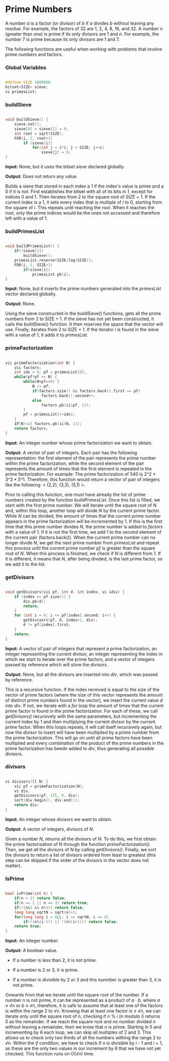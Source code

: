 # Prime Numbers

A number _a_ is a factor (or divisor) of _b_ if _a_ divides _b_ without leaving any residue. For example, the factors of 32 are 1, 2, 4, 8, 16, and 32. A number _n_ (greater than one) is prime if its only divisors are 1 and _n_. For example, the number 7 is prime because its only divisors are 1 and 7.

The following functions are useful when working with problems that involve prime numbers and factors.

### Global Variables

```cpp

#define SIZE 1000000
bitset<SIZE> sieve;
vi primesList;
```

### buildSieve

```cpp

void buildSieve() {
	sieve.set();
	sieve[0] = sieve[1] = 0;
	int root = sqrt(SIZE);
	FOR(i, 2, root+1)
		if (sieve[i])
			for(int j = i*i; j < SIZE; j+=i)
				sieve[j] = 0;
}
```
**Input:** None, but it uses the bitset _sieve_ declared globally.

**Output:** Does not return any value.

Builds a sieve that stored in each index a 1 if the index's value is prime and a 0 if it is not. First establishes the bitset with all of its bits in 1, except for indices 0 and 1. Then iterates from 2 to the square root of _SIZE_ + 1. If the current index is a 1, it sets every index that is multiple of _i_ to 0, starting from the square of _i_. This repeats until reaching the root. When it reaches the root, only the prime indices would be the ones not accessed and therefore left with a value of 1.


### buildPrimesList

```cpp

void buildPrimesList() {
	if(!sieve[2])
		buildSieve();
	primesList.reserve(SIZE/log(SIZE));
	FOR(i, 2, SIZE+1)
		if(sieve[i])
			primesList.pb(i);
}
```
**Input:** None, but it inserts the prime numbers generated into the _primesList_ vector declared globally.

**Output:** None.

Using the sieve constructed in the buildSieve() functions, gets all the prime numbers from 2 to SIZE + 1. If the sieve has not yet been constructed, it calls the buildSieve() function. It then reserves the space that the vector will use. Finally, iterates from 2 to SIZE + 1. If the iterator _i_ is found in the sieve with a value of 1, it adds it to _primesList_.


### primeFactorization

```cpp

vii primeFactorization(int N) {
	vii factors;
	int idx = 0, pf = primesList[0];
	while(pf*pf <= N) {
		while(N%pf==0) {
			N /= pf;
			if(factors.size() && factors.back().first == pf)
				factors.back().second++;
			else
				factors.pb(ii(pf, 1));
		}
		pf = primesList[++idx];
 	}
	if(N!=1) factors.pb(ii(N, 1));
	return factors;
}
```
**Input:** An integer number whose prime factorization we want to obtain.

**Output:** A vector of pair of integers. Each pair has the following representation: the first element of the pair represents the prime number within the prime factorization, while the second element of the pair represents the amount of times that the first element is repeated in the prime factorization. For example: The prime factorization of 540 is 2^2 * 3^3 * 5^1. Therefore, this function would return a vector of pair of integers like the following: < (2,2), (3,3), (5,1) >.

Prior to calling this function, one must have already the list of prime numbers created by the function _buildPrimesList_. Once this list is filled, we start with the first prime number. We will iterate until the square root of N and, within this loop, another loop will divide _N_ by the current prime factor. While _N_ can be divided, the amount of times that the current prime number appears in the prime factorization will be incremented by 1. If this is the first time that this prime number divides _N_, the prime number is added to _factors_ with a value of 1. If it is not the first time, we add 1 to the second element of the current pair (factors.back()). When the current prime number can no longer divide _N_, we get the next prime number from _primesList_ and repeat this process until the current prime number _pf_ is greater than the square root of _N_. When this process is finished, we check if _N_ is different from 1. If it is different, it means that _N_, after being divided, is the last prime factor, so we add it to the list.


### getDivisors

```cpp

void getDivisors(vii pf, int d, int index, vi &div) {
	if (index == pf.size()) {
		div.pb(d);
		return;
	}
	for (int i = 0; i <= pf[index].second; i++) {
		getDivisors(pf, d, index+1, div);
		d *= pf[index].first;
	}
	return;
}
```
**Input:** A vector of pair of integers that represent a prime factorization, an integer representing the current divisor, an integer representing the index in which we start to iterate over the prime factors, and a vector of integers passed by reference which will store the divisors.

**Output:** None, but all the divisors are inserted into _div_, which was passed by reference.

This is a recursive function. If the index received is equal to the size of the vector of prime factors (where the size of this vector represents the amount of distinct prime numbers found in the vector), we insert the current value _d_ into _div_. If not, we iterate with a _for_ loop the amount of times that the current prime factor is found in the prime factorization. For each of these, we call _getDivisors()_ recursively with the same parameters, but incrementing the current index by 1 and then multiplying the current divisor by the current prime factor. When this loops repeats, it will call itself recursively again, but now the divisor to insert will have been multiplied by a prime number from the prime factorization. This will go on until all prime factors have been multiplied and every combination of the product of the prime numbers in the prime factorization has beedn added to _div_, thus generating all possible divisors.


### divisors

```cpp

vi divisors(ll N) {
	vii pf = primeFactorization(N);
	vi div;
	getDivisors(pf, 1ll, 0, div);
	sort(div.begin(), div.end());
	return div;
}
```
**Input:** An integer whose divisors we want to obtain.

**Output:** A vector of integers, divisors of _N_.

Given a number _N_, returns all the divisors of _N_. To do this, we first obtain the prime factorization of N through the function _primeFactorization()_. Then, we get all the divisors of _N_ by calling _getDivisors()_. Finally, we sort the divisors to return a list of divisors ordered from least to greatest (this step can be skipped if the order of the divisors in the vector does not matter).


### IsPrime

```cpp

bool isPrime(int n) {
	if(n < 2) return false;
	if(n == 2 || n == 3) return true;
	if(!(n&1 && n%3)) return false;
	long long sqrtN = sqrt(n)+1;
	for(long long i = 6LL; i <= sqrtN; i += 6)
		if(!(n%(i-1)) || !(n%(i+1))) return false;
	return true;
}

```

**Input:** An integer number.

**Output:** A boolean value.

- If a number is less than 2, it is not prime.

- If a number is 2 or 3, it is prime.

- If a number is divisible by 2 or 3 and this nunmber is greater than 3, it is not prime.

Onwards from that we iterate until the square root of the number. If a number _n_ is not prime, it can be represented as a product of _a_ · _b_, where _a_ ≤ √n or _b_ ≤ √n, therefore, it is safe to assume that at least one of the factors is within the range 2 to √n. Knowing that at least one factor is ≤ √n, we can iterate only until the square root of _n_, checking if _n_ % _i_ (_n_ modulo _i_) returns 0 as the remainder. If we reach the square root and no number divided _n_ without leaving a remainder, then we know that _n_ is prime. Starting in 5 and incrementing by 6 each loop, we can skip all multiples of 2 and 3. This allows us to check only two thirds of all the numbers withing the range 2 to √n. Within the _if_ condition, we have to check if _n_ is divisible by _i_ - 1 and _i_ + 1, as these are the only two values in our increment by 6 that we have not yet checked. This function runs on O(√n) time.
